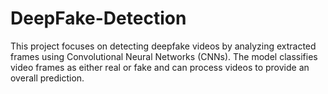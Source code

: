 # DeepFake-Detection
This project focuses on detecting deepfake videos by analyzing extracted frames using Convolutional Neural Networks (CNNs). The model classifies video frames as either real or fake and can process videos to provide an overall prediction.
